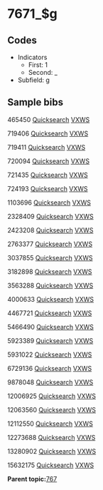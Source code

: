 # 7671\_$g

## Codes

-   Indicators
    -   First: 1
    -   Second: \_
-   Subfield: g

## Sample bibs

465450 [Quicksearch](https://search.library.yale.edu/catalog/465450) [VXWS](http://prodorbis.library.yale.edu:7014/vxws/GetHoldingsService?bibId=465450)

719406 [Quicksearch](https://search.library.yale.edu/catalog/719406) [VXWS](http://prodorbis.library.yale.edu:7014/vxws/GetHoldingsService?bibId=719406)

719411 [Quicksearch](https://search.library.yale.edu/catalog/719411) [VXWS](http://prodorbis.library.yale.edu:7014/vxws/GetHoldingsService?bibId=719411)

720094 [Quicksearch](https://search.library.yale.edu/catalog/720094) [VXWS](http://prodorbis.library.yale.edu:7014/vxws/GetHoldingsService?bibId=720094)

721435 [Quicksearch](https://search.library.yale.edu/catalog/721435) [VXWS](http://prodorbis.library.yale.edu:7014/vxws/GetHoldingsService?bibId=721435)

724193 [Quicksearch](https://search.library.yale.edu/catalog/724193) [VXWS](http://prodorbis.library.yale.edu:7014/vxws/GetHoldingsService?bibId=724193)

1103696 [Quicksearch](https://search.library.yale.edu/catalog/1103696) [VXWS](http://prodorbis.library.yale.edu:7014/vxws/GetHoldingsService?bibId=1103696)

2328409 [Quicksearch](https://search.library.yale.edu/catalog/2328409) [VXWS](http://prodorbis.library.yale.edu:7014/vxws/GetHoldingsService?bibId=2328409)

2423208 [Quicksearch](https://search.library.yale.edu/catalog/2423208) [VXWS](http://prodorbis.library.yale.edu:7014/vxws/GetHoldingsService?bibId=2423208)

2763377 [Quicksearch](https://search.library.yale.edu/catalog/2763377) [VXWS](http://prodorbis.library.yale.edu:7014/vxws/GetHoldingsService?bibId=2763377)

3037855 [Quicksearch](https://search.library.yale.edu/catalog/3037855) [VXWS](http://prodorbis.library.yale.edu:7014/vxws/GetHoldingsService?bibId=3037855)

3182898 [Quicksearch](https://search.library.yale.edu/catalog/3182898) [VXWS](http://prodorbis.library.yale.edu:7014/vxws/GetHoldingsService?bibId=3182898)

3563288 [Quicksearch](https://search.library.yale.edu/catalog/3563288) [VXWS](http://prodorbis.library.yale.edu:7014/vxws/GetHoldingsService?bibId=3563288)

4000633 [Quicksearch](https://search.library.yale.edu/catalog/4000633) [VXWS](http://prodorbis.library.yale.edu:7014/vxws/GetHoldingsService?bibId=4000633)

4467721 [Quicksearch](https://search.library.yale.edu/catalog/4467721) [VXWS](http://prodorbis.library.yale.edu:7014/vxws/GetHoldingsService?bibId=4467721)

5466490 [Quicksearch](https://search.library.yale.edu/catalog/5466490) [VXWS](http://prodorbis.library.yale.edu:7014/vxws/GetHoldingsService?bibId=5466490)

5923389 [Quicksearch](https://search.library.yale.edu/catalog/5923389) [VXWS](http://prodorbis.library.yale.edu:7014/vxws/GetHoldingsService?bibId=5923389)

5931022 [Quicksearch](https://search.library.yale.edu/catalog/5931022) [VXWS](http://prodorbis.library.yale.edu:7014/vxws/GetHoldingsService?bibId=5931022)

6729136 [Quicksearch](https://search.library.yale.edu/catalog/6729136) [VXWS](http://prodorbis.library.yale.edu:7014/vxws/GetHoldingsService?bibId=6729136)

9878048 [Quicksearch](https://search.library.yale.edu/catalog/9878048) [VXWS](http://prodorbis.library.yale.edu:7014/vxws/GetHoldingsService?bibId=9878048)

12006925 [Quicksearch](https://search.library.yale.edu/catalog/12006925) [VXWS](http://prodorbis.library.yale.edu:7014/vxws/GetHoldingsService?bibId=12006925)

12063560 [Quicksearch](https://search.library.yale.edu/catalog/12063560) [VXWS](http://prodorbis.library.yale.edu:7014/vxws/GetHoldingsService?bibId=12063560)

12112550 [Quicksearch](https://search.library.yale.edu/catalog/12112550) [VXWS](http://prodorbis.library.yale.edu:7014/vxws/GetHoldingsService?bibId=12112550)

12273688 [Quicksearch](https://search.library.yale.edu/catalog/12273688) [VXWS](http://prodorbis.library.yale.edu:7014/vxws/GetHoldingsService?bibId=12273688)

13280902 [Quicksearch](https://search.library.yale.edu/catalog/13280902) [VXWS](http://prodorbis.library.yale.edu:7014/vxws/GetHoldingsService?bibId=13280902)

15632175 [Quicksearch](https://search.library.yale.edu/catalog/15632175) [VXWS](http://prodorbis.library.yale.edu:7014/vxws/GetHoldingsService?bibId=15632175)

**Parent topic:**[767](../../tags/767/767.md)

